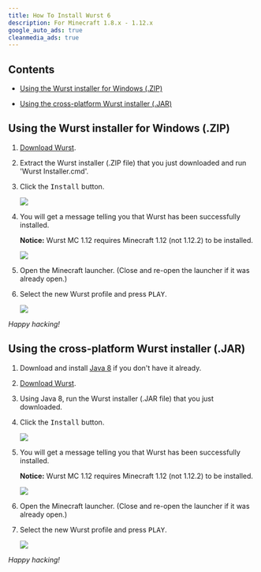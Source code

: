 ```yaml
---
title: How To Install Wurst 6
description: For Minecraft 1.8.x - 1.12.x
google_auto_ads: true
cleanmedia_ads: true
---
```

## Contents

- [Using the Wurst installer for Windows (.ZIP)](#using-the-wurst-installer-for-windows-zip)

- [Using the cross-platform Wurst installer (.JAR)](#using-the-cross-platform-wurst-installer-jar)

<div class="padding20 no-padding-left no-padding-right"></div>

## Using the Wurst installer for Windows (.ZIP)

1. [Download Wurst](/download/).

2. Extract the Wurst installer (.ZIP file) that you just downloaded and run 'Wurst Installer.cmd'.

3. Click the <kbd>Install</kbd> button.

   ![](https://cloud.githubusercontent.com/assets/10100202/26763657/98f53de2-4956-11e7-8ec1-27a8d617f972.png)

4. You will get a message telling you that Wurst has been successfully installed.

   **Notice:** Wurst MC 1.12 requires Minecraft 1.12 (not 1.12.2) to be installed.

   ![](https://cloud.githubusercontent.com/assets/10100202/26763699/4fe1afd6-4957-11e7-93d5-cc8bc4bba856.png)

5. Open the Minecraft launcher. (Close and re-open the launcher if it was already open.)

6. Select the new Wurst profile and press <kbd>PLAY</kbd>.

   ![](https://cloud.githubusercontent.com/assets/10100202/24452912/f2e3cc66-1485-11e7-8a43-ae800b9a69f0.png)

_Happy hacking!_

<div class="padding20 no-padding-left no-padding-right"></div>

## Using the cross-platform Wurst installer (.JAR)

1. Download and install <a href="https://java.com/download/" rel="nofollow" target="_blank">Java 8</a> if you don't have it already.

2. [Download Wurst](/download/).

3. Using Java 8, run the Wurst installer (.JAR file) that you just downloaded.

4. Click the <kbd>Install</kbd> button.

   ![](https://cloud.githubusercontent.com/assets/10100202/26763657/98f53de2-4956-11e7-8ec1-27a8d617f972.png)

5. You will get a message telling you that Wurst has been successfully installed.

   **Notice:** Wurst MC 1.12 requires Minecraft 1.12 (not 1.12.2) to be installed.

   ![](https://cloud.githubusercontent.com/assets/10100202/26763699/4fe1afd6-4957-11e7-93d5-cc8bc4bba856.png)

6. Open the Minecraft launcher. (Close and re-open the launcher if it was already open.)

7. Select the new Wurst profile and press <kbd>PLAY</kbd>.

   ![](https://cloud.githubusercontent.com/assets/10100202/24452912/f2e3cc66-1485-11e7-8a43-ae800b9a69f0.png)

_Happy hacking!_
